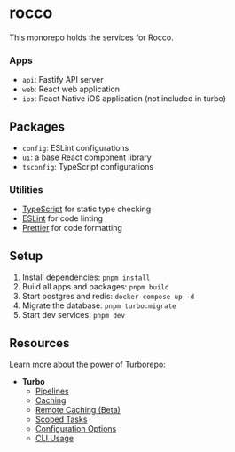 # rocco

This monorepo holds the services for Rocco.

### Apps
- `api`: Fastify API server
- `web`: React web application
- `ios`: React Native iOS application (not included in turbo)

## Packages

- `config`: ESLint configurations
- `ui`: a base React component library
- `tsconfig`: TypeScript configurations

### Utilities
- [TypeScript](https://www.typescriptlang.org/) for static type checking
- [ESLint](https://eslint.org/) for code linting
- [Prettier](https://prettier.io) for code formatting

## Setup

1. Install dependencies: `pnpm install`
2. Build all apps and packages: `pnpm build`
3. Start postgres and redis: `docker-compose up -d`
4. Migrate the database: `pnpm turbo:migrate`
5. Start dev services: `pnpm dev`


## Resources

Learn more about the power of Turborepo:
- **Turbo**
  - [Pipelines](https://turborepo.org/docs/features/pipelines)
  - [Caching](https://turborepo.org/docs/features/caching)
  - [Remote Caching (Beta)](https://turborepo.org/docs/features/remote-caching)
  - [Scoped Tasks](https://turborepo.org/docs/features/scopes)
  - [Configuration Options](https://turborepo.org/docs/reference/configuration)
  - [CLI Usage](https://turborepo.org/docs/reference/command-line-reference)
